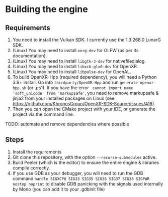 # Building the engine

## Requirements
1. You need to install the Vulkan SDK. I currently use the 1.3.268.0 LunarG SDK.
2. (Linux) You may need to install `xorg-dev` for GLFW (as per its documentation).
3. (Linux) You may need to install `libgtk-3-dev` for nativefiledialog.
4. (Linux) You may need to install `libxcb-glx0-dev` for OpenXR.
5. (Linux) You may need to install `libpulse-dev` for OpenAL.
6. To build OpenXR-Hpp (required dependency), you will need a Python 3.9+ install.
Go into `thirdparty/OpenXR-Hpp` and run `generate-openxr-hpp.sh` (or .ps1). If you have the error ` cannot import name 'soft_unicode' from 'markupsafe'`, you need to remove markupsafe & jinja2 from your installed packages on Linux (see https://github.com/KhronosGroup/OpenXR-SDK-Source/issues/416).
7. Then you can open the CMake project with your IDE, or generate the project via the command line.

TODO: automate and remove dependencies where possible

## Steps

1. Install the requirements
2. Git clone this repository, with the option `--recurse-submodules` active.
3. Build Peeler (which is the editor) to ensure the entire engine & libraries compile correctly.
4. If you use GDB as your debugger, you will need to run the GDB command `handle SIGXCPU SIG33 SIG35 SIG36 SIG37 SIG38 SIGPWR nostop noprint` to disable GDB panicking with the signals used internally by Mono (you can add it to your .gdbinit file)